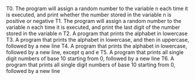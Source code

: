 T0. The program will assign a random number to the variable n each time it is executed, and print whether the number stored in the variable n is positive or negative
T1. The program will assign a random number to the variable n each time it is executed, and print the last digit of the number stored in the variable n
T2. A program that prints the alphabet in lowercase
T3. A program that prints the alphabet in lowercase, and then in uppercase, followed by a new line
T4. A program that prints the alphabet in lowercase, followed by a new line, except q and e
T5. A program that prints all single digit numbers of base 10 starting from 0, followed by a new line
T6. A program that prints all single digit numbers of base 10 starting from 0, followed by a new line
